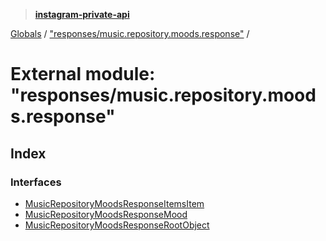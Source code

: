 > **[instagram-private-api](../README.md)**

[Globals](../globals.md) / ["responses/music.repository.moods.response"](_responses_music_repository_moods_response_.md) /

# External module: "responses/music.repository.moods.response"

## Index

### Interfaces

* [MusicRepositoryMoodsResponseItemsItem](../interfaces/_responses_music_repository_moods_response_.musicrepositorymoodsresponseitemsitem.md)
* [MusicRepositoryMoodsResponseMood](../interfaces/_responses_music_repository_moods_response_.musicrepositorymoodsresponsemood.md)
* [MusicRepositoryMoodsResponseRootObject](../interfaces/_responses_music_repository_moods_response_.musicrepositorymoodsresponserootobject.md)